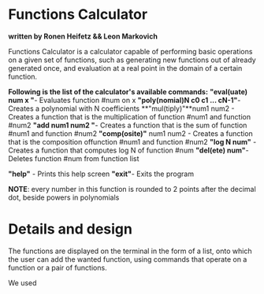 # Functions Calculator
**written by Ronen Heifetz && Leon Markovich**

Functions Calculator is a calculator capable of performing basic operations on a given set of functions, such as generating new functions out of already generated once, and evaluation at a real point in the domain of a certain function.


**Following is the list of the calculator's available commands:**
**"eval(uate) num x "**- Evaluates function #num on x
**"poly(nomial)N c0 c1 ... cN-1"**- Creates a polynomial with N coefficients
**"mul(tiply)"**num1 num2 - Creates a function that is the multiplication of function #num1 and function #num2
**"add num1 num2 "**- Creates a function that is the sum of function #num1 and function #num2
**"comp(osite)"** num1 num2 - Creates a function that is the composition offunction #num1 and function #num2
**"log N num"** - Creates a function that computes log N of function #num
**"del(ete) num"**- Deletes function #num from function list

**"help"** - Prints this help screen
**"exit"**- Exits the program

**NOTE**: every number in this function is rounded to 2 points after the decimal dot, beside powers in polynomials

# Details and design
The functions are displayed on the terminal in the form of a list, onto which the user can add the wanted function, using commands that operate on a function or a pair of functions.

We used 


